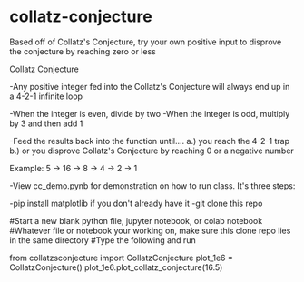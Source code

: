 # collatz-conjecture
Based off of Collatz's Conjecture, try your own positive input to disprove the conjecture by reaching zero or less 


Collatz Conjecture

-Any positive integer fed into the Collatz's Conjecture will always end up in a 4-2-1 infinite loop

-When the integer is even, divide by two
-When the integer is odd, multiply by 3 and then add 1

-Feed the results back into the function until....
a.) you reach the 4-2-1 trap
b.) or you disprove Collatz's Conjecture by reaching 0 or a negative number



Example:     5 -> 16 -> 8 -> 4 -> 2 -> 1




-View cc_demo.pynb for demonstration on how to run class. It's three steps:

-pip install matplotlib if you don't already have it
-git clone this repo

#Start a new blank python file, jupyter notebook, or colab notebook 
#Whatever file or notebook your working on, make sure this clone repo lies in the same directory
#Type the following and run

from collatzsconjecture import CollatzConjecture
plot_1e6 = CollatzConjecture()
plot_1e6.plot_collatz_conjecture(16.5)
